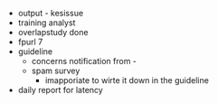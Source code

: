 - output - kesissue
- training analyst
- overlapstudy done
- fpurl 7
- guideline
	- concerns notification from -
	- spam survey
		- imapporiate to wirte it down in the guideline
- daily report for latency